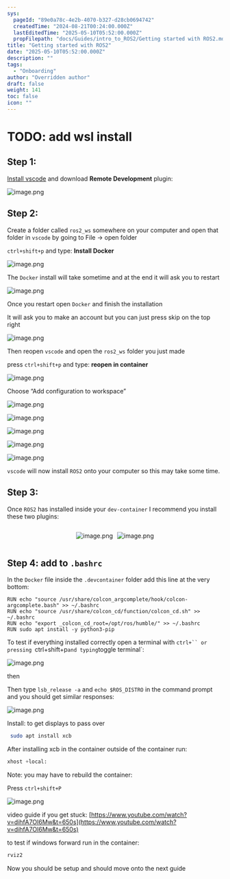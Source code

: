```yaml
---
sys:
  pageId: "89e0a78c-4e2b-4070-b327-d28cb0694742"
  createdTime: "2024-08-21T00:24:00.000Z"
  lastEditedTime: "2025-05-10T05:52:00.000Z"
  propFilepath: "docs/Guides/intro_to_ROS2/Getting started with ROS2.md"
title: "Getting started with ROS2"
date: "2025-05-10T05:52:00.000Z"
description: ""
tags:
  - "Onboarding"
author: "Overridden author"
draft: false
weight: 141
toc: false
icon: ""
---
```


# TODO: add wsl install

## Step 1:

[Install vscode](https://code.visualstudio.com/download) and download **Remote Development** plugin:

![image.png](https://prod-files-secure.s3.us-west-2.amazonaws.com/d518164a-d88e-44d1-a4ee-3adb3bd8bce0/efb52993-1881-4a40-b95e-6f020334f022/image.png?X-Amz-Algorithm=AWS4-HMAC-SHA256&X-Amz-Content-Sha256=UNSIGNED-PAYLOAD&X-Amz-Credential=ASIAZI2LB466TIDEISAK%2F20250619%2Fus-west-2%2Fs3%2Faws4_request&X-Amz-Date=20250619T230858Z&X-Amz-Expires=3600&X-Amz-Security-Token=IQoJb3JpZ2luX2VjEMf%2F%2F%2F%2F%2F%2F%2F%2F%2F%2FwEaCXVzLXdlc3QtMiJHMEUCIGx67cFDFH5ureMJA%2FOvZtfontjaIvR4PY2mfD9BDeWcAiEA%2FS6a4YUtZdPffLX5CtaCA4%2FmMe8bPdfHU5rFXjWIpI0qiAQIsP%2F%2F%2F%2F%2F%2F%2F%2F%2F%2FARAAGgw2Mzc0MjMxODM4MDUiDP%2BdTJkSStv%2FS4LADircA%2FYEp5cvOAJs7tE0koW24hrXo3tfuwjOMufRj7sq3Djj983j9BWOfXD5ftXHl5Lb%2BMII1UVSZufuaUviJg0ipqwd3ZM%2BTvRa6Q5r8nYPE3JbU5lsYNeVNQHh65ptBwfOgJZNGICnIy4NaJburndCZ%2FZmsQ7fWPnFBZu2UVqGneL9%2Buv4OjRtwQzI%2BlIPDcA%2BkHsu92jTTaViEFTTQVOtDTNqbIEzoI0122lAB2K5V0CF2cQzSxmazpYIIIXpNBbVAI2jCLDBEPvMQ6NyjtJk9%2B0c%2FNT06lZ%2FRLjDytJDu9SQNEVQQ7Xnk0KApkhpjldgU5kYZ6NCGLgLCwVWJ%2FU%2FGQ8kGoEaj2K0vbXfXMzAZIsUUSD%2FyOYD670wZspD9feg3A1ttDvmB9o9Bj77G%2FjnnAiYxbNKz3AfWbaCxhQEYux2zzUiQRTQctlq9Ml8n%2FkNT206R2M896yYjG08TSIHCEnXmvzKV%2FgBqewMS3fQGhDvlcZQqRs%2FL%2F6cCwlFUAUQ7h3KxuqwxAa%2F2XTIoQ1cmywN4VlYdNLxuztsN6%2BSmxJOm9hKXkJiRdmAua%2FirdclmBI4%2B2e6%2FaMo5khOLLUtHnfY6kuJvjRpiDG8jC2We1Fc0nHpCDW6mHjg3rj4MO6h0sIGOqUBwWCmy62OXiNc72wsxTD9fZax0q2Jzj%2BPA7%2BBw2FjKwdRxP6TUmAdQaGatRPapcQIoFx7Wfn5nJ1bXD7%2FOvE8ks8fw%2B9xW9D44HkBNLwV6x0FNDvX76EkWzL%2BKKccNsy%2BnwXOKeI52eRXh53sFwgrHEtZe8%2FmaOTlQ2nP5s3OC3Nt9gKStNG9eCjdybBbQlkpncerfKFdfFWExWN6tkUuOVdQsmSp&X-Amz-Signature=04ed560b396501562b286a6dbd5787d998dbdcb3dcf6035aab49d847c7db4aac&X-Amz-SignedHeaders=host&x-amz-checksum-mode=ENABLED&x-id=GetObject)

## Step 2:

Create a folder called `ros2_ws` somewhere on your computer and open that folder in `vscode` by going to File → open folder 

`ctrl+shift+p` and type: **Install Docker**

![image.png](https://prod-files-secure.s3.us-west-2.amazonaws.com/d518164a-d88e-44d1-a4ee-3adb3bd8bce0/2269dc0e-1cd5-47ff-bceb-c04ad9b2eab0/image.png?X-Amz-Algorithm=AWS4-HMAC-SHA256&X-Amz-Content-Sha256=UNSIGNED-PAYLOAD&X-Amz-Credential=ASIAZI2LB466TIDEISAK%2F20250619%2Fus-west-2%2Fs3%2Faws4_request&X-Amz-Date=20250619T230858Z&X-Amz-Expires=3600&X-Amz-Security-Token=IQoJb3JpZ2luX2VjEMf%2F%2F%2F%2F%2F%2F%2F%2F%2F%2FwEaCXVzLXdlc3QtMiJHMEUCIGx67cFDFH5ureMJA%2FOvZtfontjaIvR4PY2mfD9BDeWcAiEA%2FS6a4YUtZdPffLX5CtaCA4%2FmMe8bPdfHU5rFXjWIpI0qiAQIsP%2F%2F%2F%2F%2F%2F%2F%2F%2F%2FARAAGgw2Mzc0MjMxODM4MDUiDP%2BdTJkSStv%2FS4LADircA%2FYEp5cvOAJs7tE0koW24hrXo3tfuwjOMufRj7sq3Djj983j9BWOfXD5ftXHl5Lb%2BMII1UVSZufuaUviJg0ipqwd3ZM%2BTvRa6Q5r8nYPE3JbU5lsYNeVNQHh65ptBwfOgJZNGICnIy4NaJburndCZ%2FZmsQ7fWPnFBZu2UVqGneL9%2Buv4OjRtwQzI%2BlIPDcA%2BkHsu92jTTaViEFTTQVOtDTNqbIEzoI0122lAB2K5V0CF2cQzSxmazpYIIIXpNBbVAI2jCLDBEPvMQ6NyjtJk9%2B0c%2FNT06lZ%2FRLjDytJDu9SQNEVQQ7Xnk0KApkhpjldgU5kYZ6NCGLgLCwVWJ%2FU%2FGQ8kGoEaj2K0vbXfXMzAZIsUUSD%2FyOYD670wZspD9feg3A1ttDvmB9o9Bj77G%2FjnnAiYxbNKz3AfWbaCxhQEYux2zzUiQRTQctlq9Ml8n%2FkNT206R2M896yYjG08TSIHCEnXmvzKV%2FgBqewMS3fQGhDvlcZQqRs%2FL%2F6cCwlFUAUQ7h3KxuqwxAa%2F2XTIoQ1cmywN4VlYdNLxuztsN6%2BSmxJOm9hKXkJiRdmAua%2FirdclmBI4%2B2e6%2FaMo5khOLLUtHnfY6kuJvjRpiDG8jC2We1Fc0nHpCDW6mHjg3rj4MO6h0sIGOqUBwWCmy62OXiNc72wsxTD9fZax0q2Jzj%2BPA7%2BBw2FjKwdRxP6TUmAdQaGatRPapcQIoFx7Wfn5nJ1bXD7%2FOvE8ks8fw%2B9xW9D44HkBNLwV6x0FNDvX76EkWzL%2BKKccNsy%2BnwXOKeI52eRXh53sFwgrHEtZe8%2FmaOTlQ2nP5s3OC3Nt9gKStNG9eCjdybBbQlkpncerfKFdfFWExWN6tkUuOVdQsmSp&X-Amz-Signature=ec6c9f24ea136a1f592b3c8fa32351d9f57de8aaffa9261144027f5205069bf2&X-Amz-SignedHeaders=host&x-amz-checksum-mode=ENABLED&x-id=GetObject)

The `Docker` install will take sometime and at the end it will ask you to restart

![image.png](https://prod-files-secure.s3.us-west-2.amazonaws.com/d518164a-d88e-44d1-a4ee-3adb3bd8bce0/ed233f78-be33-4b1f-b89c-9c346c0e961e/image.png?X-Amz-Algorithm=AWS4-HMAC-SHA256&X-Amz-Content-Sha256=UNSIGNED-PAYLOAD&X-Amz-Credential=ASIAZI2LB466TIDEISAK%2F20250619%2Fus-west-2%2Fs3%2Faws4_request&X-Amz-Date=20250619T230859Z&X-Amz-Expires=3600&X-Amz-Security-Token=IQoJb3JpZ2luX2VjEMf%2F%2F%2F%2F%2F%2F%2F%2F%2F%2FwEaCXVzLXdlc3QtMiJHMEUCIGx67cFDFH5ureMJA%2FOvZtfontjaIvR4PY2mfD9BDeWcAiEA%2FS6a4YUtZdPffLX5CtaCA4%2FmMe8bPdfHU5rFXjWIpI0qiAQIsP%2F%2F%2F%2F%2F%2F%2F%2F%2F%2FARAAGgw2Mzc0MjMxODM4MDUiDP%2BdTJkSStv%2FS4LADircA%2FYEp5cvOAJs7tE0koW24hrXo3tfuwjOMufRj7sq3Djj983j9BWOfXD5ftXHl5Lb%2BMII1UVSZufuaUviJg0ipqwd3ZM%2BTvRa6Q5r8nYPE3JbU5lsYNeVNQHh65ptBwfOgJZNGICnIy4NaJburndCZ%2FZmsQ7fWPnFBZu2UVqGneL9%2Buv4OjRtwQzI%2BlIPDcA%2BkHsu92jTTaViEFTTQVOtDTNqbIEzoI0122lAB2K5V0CF2cQzSxmazpYIIIXpNBbVAI2jCLDBEPvMQ6NyjtJk9%2B0c%2FNT06lZ%2FRLjDytJDu9SQNEVQQ7Xnk0KApkhpjldgU5kYZ6NCGLgLCwVWJ%2FU%2FGQ8kGoEaj2K0vbXfXMzAZIsUUSD%2FyOYD670wZspD9feg3A1ttDvmB9o9Bj77G%2FjnnAiYxbNKz3AfWbaCxhQEYux2zzUiQRTQctlq9Ml8n%2FkNT206R2M896yYjG08TSIHCEnXmvzKV%2FgBqewMS3fQGhDvlcZQqRs%2FL%2F6cCwlFUAUQ7h3KxuqwxAa%2F2XTIoQ1cmywN4VlYdNLxuztsN6%2BSmxJOm9hKXkJiRdmAua%2FirdclmBI4%2B2e6%2FaMo5khOLLUtHnfY6kuJvjRpiDG8jC2We1Fc0nHpCDW6mHjg3rj4MO6h0sIGOqUBwWCmy62OXiNc72wsxTD9fZax0q2Jzj%2BPA7%2BBw2FjKwdRxP6TUmAdQaGatRPapcQIoFx7Wfn5nJ1bXD7%2FOvE8ks8fw%2B9xW9D44HkBNLwV6x0FNDvX76EkWzL%2BKKccNsy%2BnwXOKeI52eRXh53sFwgrHEtZe8%2FmaOTlQ2nP5s3OC3Nt9gKStNG9eCjdybBbQlkpncerfKFdfFWExWN6tkUuOVdQsmSp&X-Amz-Signature=31633b9152046b855f48df8d93cb181d6b00966bc65cf82166477a074b7a2786&X-Amz-SignedHeaders=host&x-amz-checksum-mode=ENABLED&x-id=GetObject)

Once you restart open `Docker` and finish the installation

It will ask you to make an account but you can just press skip on the top right

![image.png](https://prod-files-secure.s3.us-west-2.amazonaws.com/d518164a-d88e-44d1-a4ee-3adb3bd8bce0/21010ad9-1659-4fd9-9f59-9932a09b2a3d/image.png?X-Amz-Algorithm=AWS4-HMAC-SHA256&X-Amz-Content-Sha256=UNSIGNED-PAYLOAD&X-Amz-Credential=ASIAZI2LB466TIDEISAK%2F20250619%2Fus-west-2%2Fs3%2Faws4_request&X-Amz-Date=20250619T230859Z&X-Amz-Expires=3600&X-Amz-Security-Token=IQoJb3JpZ2luX2VjEMf%2F%2F%2F%2F%2F%2F%2F%2F%2F%2FwEaCXVzLXdlc3QtMiJHMEUCIGx67cFDFH5ureMJA%2FOvZtfontjaIvR4PY2mfD9BDeWcAiEA%2FS6a4YUtZdPffLX5CtaCA4%2FmMe8bPdfHU5rFXjWIpI0qiAQIsP%2F%2F%2F%2F%2F%2F%2F%2F%2F%2FARAAGgw2Mzc0MjMxODM4MDUiDP%2BdTJkSStv%2FS4LADircA%2FYEp5cvOAJs7tE0koW24hrXo3tfuwjOMufRj7sq3Djj983j9BWOfXD5ftXHl5Lb%2BMII1UVSZufuaUviJg0ipqwd3ZM%2BTvRa6Q5r8nYPE3JbU5lsYNeVNQHh65ptBwfOgJZNGICnIy4NaJburndCZ%2FZmsQ7fWPnFBZu2UVqGneL9%2Buv4OjRtwQzI%2BlIPDcA%2BkHsu92jTTaViEFTTQVOtDTNqbIEzoI0122lAB2K5V0CF2cQzSxmazpYIIIXpNBbVAI2jCLDBEPvMQ6NyjtJk9%2B0c%2FNT06lZ%2FRLjDytJDu9SQNEVQQ7Xnk0KApkhpjldgU5kYZ6NCGLgLCwVWJ%2FU%2FGQ8kGoEaj2K0vbXfXMzAZIsUUSD%2FyOYD670wZspD9feg3A1ttDvmB9o9Bj77G%2FjnnAiYxbNKz3AfWbaCxhQEYux2zzUiQRTQctlq9Ml8n%2FkNT206R2M896yYjG08TSIHCEnXmvzKV%2FgBqewMS3fQGhDvlcZQqRs%2FL%2F6cCwlFUAUQ7h3KxuqwxAa%2F2XTIoQ1cmywN4VlYdNLxuztsN6%2BSmxJOm9hKXkJiRdmAua%2FirdclmBI4%2B2e6%2FaMo5khOLLUtHnfY6kuJvjRpiDG8jC2We1Fc0nHpCDW6mHjg3rj4MO6h0sIGOqUBwWCmy62OXiNc72wsxTD9fZax0q2Jzj%2BPA7%2BBw2FjKwdRxP6TUmAdQaGatRPapcQIoFx7Wfn5nJ1bXD7%2FOvE8ks8fw%2B9xW9D44HkBNLwV6x0FNDvX76EkWzL%2BKKccNsy%2BnwXOKeI52eRXh53sFwgrHEtZe8%2FmaOTlQ2nP5s3OC3Nt9gKStNG9eCjdybBbQlkpncerfKFdfFWExWN6tkUuOVdQsmSp&X-Amz-Signature=60bdfc226d7f734a046ad48394c3688453379e3033b20e3db7b6bb15d446e150&X-Amz-SignedHeaders=host&x-amz-checksum-mode=ENABLED&x-id=GetObject)

Then reopen `vscode` and open the `ros2_ws` folder you just made

press `ctrl+shift+p` and type: **reopen in container**

![image.png](https://prod-files-secure.s3.us-west-2.amazonaws.com/d518164a-d88e-44d1-a4ee-3adb3bd8bce0/4e93b8c2-41ad-488c-8095-c74205196118/image.png?X-Amz-Algorithm=AWS4-HMAC-SHA256&X-Amz-Content-Sha256=UNSIGNED-PAYLOAD&X-Amz-Credential=ASIAZI2LB466TIDEISAK%2F20250619%2Fus-west-2%2Fs3%2Faws4_request&X-Amz-Date=20250619T230859Z&X-Amz-Expires=3600&X-Amz-Security-Token=IQoJb3JpZ2luX2VjEMf%2F%2F%2F%2F%2F%2F%2F%2F%2F%2FwEaCXVzLXdlc3QtMiJHMEUCIGx67cFDFH5ureMJA%2FOvZtfontjaIvR4PY2mfD9BDeWcAiEA%2FS6a4YUtZdPffLX5CtaCA4%2FmMe8bPdfHU5rFXjWIpI0qiAQIsP%2F%2F%2F%2F%2F%2F%2F%2F%2F%2FARAAGgw2Mzc0MjMxODM4MDUiDP%2BdTJkSStv%2FS4LADircA%2FYEp5cvOAJs7tE0koW24hrXo3tfuwjOMufRj7sq3Djj983j9BWOfXD5ftXHl5Lb%2BMII1UVSZufuaUviJg0ipqwd3ZM%2BTvRa6Q5r8nYPE3JbU5lsYNeVNQHh65ptBwfOgJZNGICnIy4NaJburndCZ%2FZmsQ7fWPnFBZu2UVqGneL9%2Buv4OjRtwQzI%2BlIPDcA%2BkHsu92jTTaViEFTTQVOtDTNqbIEzoI0122lAB2K5V0CF2cQzSxmazpYIIIXpNBbVAI2jCLDBEPvMQ6NyjtJk9%2B0c%2FNT06lZ%2FRLjDytJDu9SQNEVQQ7Xnk0KApkhpjldgU5kYZ6NCGLgLCwVWJ%2FU%2FGQ8kGoEaj2K0vbXfXMzAZIsUUSD%2FyOYD670wZspD9feg3A1ttDvmB9o9Bj77G%2FjnnAiYxbNKz3AfWbaCxhQEYux2zzUiQRTQctlq9Ml8n%2FkNT206R2M896yYjG08TSIHCEnXmvzKV%2FgBqewMS3fQGhDvlcZQqRs%2FL%2F6cCwlFUAUQ7h3KxuqwxAa%2F2XTIoQ1cmywN4VlYdNLxuztsN6%2BSmxJOm9hKXkJiRdmAua%2FirdclmBI4%2B2e6%2FaMo5khOLLUtHnfY6kuJvjRpiDG8jC2We1Fc0nHpCDW6mHjg3rj4MO6h0sIGOqUBwWCmy62OXiNc72wsxTD9fZax0q2Jzj%2BPA7%2BBw2FjKwdRxP6TUmAdQaGatRPapcQIoFx7Wfn5nJ1bXD7%2FOvE8ks8fw%2B9xW9D44HkBNLwV6x0FNDvX76EkWzL%2BKKccNsy%2BnwXOKeI52eRXh53sFwgrHEtZe8%2FmaOTlQ2nP5s3OC3Nt9gKStNG9eCjdybBbQlkpncerfKFdfFWExWN6tkUuOVdQsmSp&X-Amz-Signature=438f957b6f5cf8e3d7ac8902b2217c97bf9fe274283871460347d11ea29b6474&X-Amz-SignedHeaders=host&x-amz-checksum-mode=ENABLED&x-id=GetObject)

Choose “Add configuration to workspace”

![image.png](https://prod-files-secure.s3.us-west-2.amazonaws.com/d518164a-d88e-44d1-a4ee-3adb3bd8bce0/9560b282-5060-4989-ba37-97e7b2c22476/image.png?X-Amz-Algorithm=AWS4-HMAC-SHA256&X-Amz-Content-Sha256=UNSIGNED-PAYLOAD&X-Amz-Credential=ASIAZI2LB466TIDEISAK%2F20250619%2Fus-west-2%2Fs3%2Faws4_request&X-Amz-Date=20250619T230859Z&X-Amz-Expires=3600&X-Amz-Security-Token=IQoJb3JpZ2luX2VjEMf%2F%2F%2F%2F%2F%2F%2F%2F%2F%2FwEaCXVzLXdlc3QtMiJHMEUCIGx67cFDFH5ureMJA%2FOvZtfontjaIvR4PY2mfD9BDeWcAiEA%2FS6a4YUtZdPffLX5CtaCA4%2FmMe8bPdfHU5rFXjWIpI0qiAQIsP%2F%2F%2F%2F%2F%2F%2F%2F%2F%2FARAAGgw2Mzc0MjMxODM4MDUiDP%2BdTJkSStv%2FS4LADircA%2FYEp5cvOAJs7tE0koW24hrXo3tfuwjOMufRj7sq3Djj983j9BWOfXD5ftXHl5Lb%2BMII1UVSZufuaUviJg0ipqwd3ZM%2BTvRa6Q5r8nYPE3JbU5lsYNeVNQHh65ptBwfOgJZNGICnIy4NaJburndCZ%2FZmsQ7fWPnFBZu2UVqGneL9%2Buv4OjRtwQzI%2BlIPDcA%2BkHsu92jTTaViEFTTQVOtDTNqbIEzoI0122lAB2K5V0CF2cQzSxmazpYIIIXpNBbVAI2jCLDBEPvMQ6NyjtJk9%2B0c%2FNT06lZ%2FRLjDytJDu9SQNEVQQ7Xnk0KApkhpjldgU5kYZ6NCGLgLCwVWJ%2FU%2FGQ8kGoEaj2K0vbXfXMzAZIsUUSD%2FyOYD670wZspD9feg3A1ttDvmB9o9Bj77G%2FjnnAiYxbNKz3AfWbaCxhQEYux2zzUiQRTQctlq9Ml8n%2FkNT206R2M896yYjG08TSIHCEnXmvzKV%2FgBqewMS3fQGhDvlcZQqRs%2FL%2F6cCwlFUAUQ7h3KxuqwxAa%2F2XTIoQ1cmywN4VlYdNLxuztsN6%2BSmxJOm9hKXkJiRdmAua%2FirdclmBI4%2B2e6%2FaMo5khOLLUtHnfY6kuJvjRpiDG8jC2We1Fc0nHpCDW6mHjg3rj4MO6h0sIGOqUBwWCmy62OXiNc72wsxTD9fZax0q2Jzj%2BPA7%2BBw2FjKwdRxP6TUmAdQaGatRPapcQIoFx7Wfn5nJ1bXD7%2FOvE8ks8fw%2B9xW9D44HkBNLwV6x0FNDvX76EkWzL%2BKKccNsy%2BnwXOKeI52eRXh53sFwgrHEtZe8%2FmaOTlQ2nP5s3OC3Nt9gKStNG9eCjdybBbQlkpncerfKFdfFWExWN6tkUuOVdQsmSp&X-Amz-Signature=31bc60561be3a9b382fc4458aad0e1aa56c7410fa0bf94ff9be4b5892a8947c2&X-Amz-SignedHeaders=host&x-amz-checksum-mode=ENABLED&x-id=GetObject)

![image.png](https://prod-files-secure.s3.us-west-2.amazonaws.com/d518164a-d88e-44d1-a4ee-3adb3bd8bce0/2ee63f81-886b-48e8-a553-dc6e5eac99e4/image.png?X-Amz-Algorithm=AWS4-HMAC-SHA256&X-Amz-Content-Sha256=UNSIGNED-PAYLOAD&X-Amz-Credential=ASIAZI2LB466TIDEISAK%2F20250619%2Fus-west-2%2Fs3%2Faws4_request&X-Amz-Date=20250619T230858Z&X-Amz-Expires=3600&X-Amz-Security-Token=IQoJb3JpZ2luX2VjEMf%2F%2F%2F%2F%2F%2F%2F%2F%2F%2FwEaCXVzLXdlc3QtMiJHMEUCIGx67cFDFH5ureMJA%2FOvZtfontjaIvR4PY2mfD9BDeWcAiEA%2FS6a4YUtZdPffLX5CtaCA4%2FmMe8bPdfHU5rFXjWIpI0qiAQIsP%2F%2F%2F%2F%2F%2F%2F%2F%2F%2FARAAGgw2Mzc0MjMxODM4MDUiDP%2BdTJkSStv%2FS4LADircA%2FYEp5cvOAJs7tE0koW24hrXo3tfuwjOMufRj7sq3Djj983j9BWOfXD5ftXHl5Lb%2BMII1UVSZufuaUviJg0ipqwd3ZM%2BTvRa6Q5r8nYPE3JbU5lsYNeVNQHh65ptBwfOgJZNGICnIy4NaJburndCZ%2FZmsQ7fWPnFBZu2UVqGneL9%2Buv4OjRtwQzI%2BlIPDcA%2BkHsu92jTTaViEFTTQVOtDTNqbIEzoI0122lAB2K5V0CF2cQzSxmazpYIIIXpNBbVAI2jCLDBEPvMQ6NyjtJk9%2B0c%2FNT06lZ%2FRLjDytJDu9SQNEVQQ7Xnk0KApkhpjldgU5kYZ6NCGLgLCwVWJ%2FU%2FGQ8kGoEaj2K0vbXfXMzAZIsUUSD%2FyOYD670wZspD9feg3A1ttDvmB9o9Bj77G%2FjnnAiYxbNKz3AfWbaCxhQEYux2zzUiQRTQctlq9Ml8n%2FkNT206R2M896yYjG08TSIHCEnXmvzKV%2FgBqewMS3fQGhDvlcZQqRs%2FL%2F6cCwlFUAUQ7h3KxuqwxAa%2F2XTIoQ1cmywN4VlYdNLxuztsN6%2BSmxJOm9hKXkJiRdmAua%2FirdclmBI4%2B2e6%2FaMo5khOLLUtHnfY6kuJvjRpiDG8jC2We1Fc0nHpCDW6mHjg3rj4MO6h0sIGOqUBwWCmy62OXiNc72wsxTD9fZax0q2Jzj%2BPA7%2BBw2FjKwdRxP6TUmAdQaGatRPapcQIoFx7Wfn5nJ1bXD7%2FOvE8ks8fw%2B9xW9D44HkBNLwV6x0FNDvX76EkWzL%2BKKccNsy%2BnwXOKeI52eRXh53sFwgrHEtZe8%2FmaOTlQ2nP5s3OC3Nt9gKStNG9eCjdybBbQlkpncerfKFdfFWExWN6tkUuOVdQsmSp&X-Amz-Signature=7f17f752aadff6955945bec9fbcd4d1a53c11780f0e56d45f2158d423bee0bb7&X-Amz-SignedHeaders=host&x-amz-checksum-mode=ENABLED&x-id=GetObject)

![image.png](https://prod-files-secure.s3.us-west-2.amazonaws.com/d518164a-d88e-44d1-a4ee-3adb3bd8bce0/ae1580b2-b048-407e-aed9-b584224a7a04/image.png?X-Amz-Algorithm=AWS4-HMAC-SHA256&X-Amz-Content-Sha256=UNSIGNED-PAYLOAD&X-Amz-Credential=ASIAZI2LB466TIDEISAK%2F20250619%2Fus-west-2%2Fs3%2Faws4_request&X-Amz-Date=20250619T230858Z&X-Amz-Expires=3600&X-Amz-Security-Token=IQoJb3JpZ2luX2VjEMf%2F%2F%2F%2F%2F%2F%2F%2F%2F%2FwEaCXVzLXdlc3QtMiJHMEUCIGx67cFDFH5ureMJA%2FOvZtfontjaIvR4PY2mfD9BDeWcAiEA%2FS6a4YUtZdPffLX5CtaCA4%2FmMe8bPdfHU5rFXjWIpI0qiAQIsP%2F%2F%2F%2F%2F%2F%2F%2F%2F%2FARAAGgw2Mzc0MjMxODM4MDUiDP%2BdTJkSStv%2FS4LADircA%2FYEp5cvOAJs7tE0koW24hrXo3tfuwjOMufRj7sq3Djj983j9BWOfXD5ftXHl5Lb%2BMII1UVSZufuaUviJg0ipqwd3ZM%2BTvRa6Q5r8nYPE3JbU5lsYNeVNQHh65ptBwfOgJZNGICnIy4NaJburndCZ%2FZmsQ7fWPnFBZu2UVqGneL9%2Buv4OjRtwQzI%2BlIPDcA%2BkHsu92jTTaViEFTTQVOtDTNqbIEzoI0122lAB2K5V0CF2cQzSxmazpYIIIXpNBbVAI2jCLDBEPvMQ6NyjtJk9%2B0c%2FNT06lZ%2FRLjDytJDu9SQNEVQQ7Xnk0KApkhpjldgU5kYZ6NCGLgLCwVWJ%2FU%2FGQ8kGoEaj2K0vbXfXMzAZIsUUSD%2FyOYD670wZspD9feg3A1ttDvmB9o9Bj77G%2FjnnAiYxbNKz3AfWbaCxhQEYux2zzUiQRTQctlq9Ml8n%2FkNT206R2M896yYjG08TSIHCEnXmvzKV%2FgBqewMS3fQGhDvlcZQqRs%2FL%2F6cCwlFUAUQ7h3KxuqwxAa%2F2XTIoQ1cmywN4VlYdNLxuztsN6%2BSmxJOm9hKXkJiRdmAua%2FirdclmBI4%2B2e6%2FaMo5khOLLUtHnfY6kuJvjRpiDG8jC2We1Fc0nHpCDW6mHjg3rj4MO6h0sIGOqUBwWCmy62OXiNc72wsxTD9fZax0q2Jzj%2BPA7%2BBw2FjKwdRxP6TUmAdQaGatRPapcQIoFx7Wfn5nJ1bXD7%2FOvE8ks8fw%2B9xW9D44HkBNLwV6x0FNDvX76EkWzL%2BKKccNsy%2BnwXOKeI52eRXh53sFwgrHEtZe8%2FmaOTlQ2nP5s3OC3Nt9gKStNG9eCjdybBbQlkpncerfKFdfFWExWN6tkUuOVdQsmSp&X-Amz-Signature=d0dc1458f50df49a462c7122cdd412755d56cc3e6a42499074c71d22b08b2938&X-Amz-SignedHeaders=host&x-amz-checksum-mode=ENABLED&x-id=GetObject)

![image.png](https://prod-files-secure.s3.us-west-2.amazonaws.com/d518164a-d88e-44d1-a4ee-3adb3bd8bce0/53255b28-f75e-430f-b9e3-c0ac8577e42b/image.png?X-Amz-Algorithm=AWS4-HMAC-SHA256&X-Amz-Content-Sha256=UNSIGNED-PAYLOAD&X-Amz-Credential=ASIAZI2LB466TIDEISAK%2F20250619%2Fus-west-2%2Fs3%2Faws4_request&X-Amz-Date=20250619T230858Z&X-Amz-Expires=3600&X-Amz-Security-Token=IQoJb3JpZ2luX2VjEMf%2F%2F%2F%2F%2F%2F%2F%2F%2F%2FwEaCXVzLXdlc3QtMiJHMEUCIGx67cFDFH5ureMJA%2FOvZtfontjaIvR4PY2mfD9BDeWcAiEA%2FS6a4YUtZdPffLX5CtaCA4%2FmMe8bPdfHU5rFXjWIpI0qiAQIsP%2F%2F%2F%2F%2F%2F%2F%2F%2F%2FARAAGgw2Mzc0MjMxODM4MDUiDP%2BdTJkSStv%2FS4LADircA%2FYEp5cvOAJs7tE0koW24hrXo3tfuwjOMufRj7sq3Djj983j9BWOfXD5ftXHl5Lb%2BMII1UVSZufuaUviJg0ipqwd3ZM%2BTvRa6Q5r8nYPE3JbU5lsYNeVNQHh65ptBwfOgJZNGICnIy4NaJburndCZ%2FZmsQ7fWPnFBZu2UVqGneL9%2Buv4OjRtwQzI%2BlIPDcA%2BkHsu92jTTaViEFTTQVOtDTNqbIEzoI0122lAB2K5V0CF2cQzSxmazpYIIIXpNBbVAI2jCLDBEPvMQ6NyjtJk9%2B0c%2FNT06lZ%2FRLjDytJDu9SQNEVQQ7Xnk0KApkhpjldgU5kYZ6NCGLgLCwVWJ%2FU%2FGQ8kGoEaj2K0vbXfXMzAZIsUUSD%2FyOYD670wZspD9feg3A1ttDvmB9o9Bj77G%2FjnnAiYxbNKz3AfWbaCxhQEYux2zzUiQRTQctlq9Ml8n%2FkNT206R2M896yYjG08TSIHCEnXmvzKV%2FgBqewMS3fQGhDvlcZQqRs%2FL%2F6cCwlFUAUQ7h3KxuqwxAa%2F2XTIoQ1cmywN4VlYdNLxuztsN6%2BSmxJOm9hKXkJiRdmAua%2FirdclmBI4%2B2e6%2FaMo5khOLLUtHnfY6kuJvjRpiDG8jC2We1Fc0nHpCDW6mHjg3rj4MO6h0sIGOqUBwWCmy62OXiNc72wsxTD9fZax0q2Jzj%2BPA7%2BBw2FjKwdRxP6TUmAdQaGatRPapcQIoFx7Wfn5nJ1bXD7%2FOvE8ks8fw%2B9xW9D44HkBNLwV6x0FNDvX76EkWzL%2BKKccNsy%2BnwXOKeI52eRXh53sFwgrHEtZe8%2FmaOTlQ2nP5s3OC3Nt9gKStNG9eCjdybBbQlkpncerfKFdfFWExWN6tkUuOVdQsmSp&X-Amz-Signature=266ce5b3a544806c9bdd984b7fdc51a0aab32e86226283c3aaa5f6f0d690cb4d&X-Amz-SignedHeaders=host&x-amz-checksum-mode=ENABLED&x-id=GetObject)

![image.png](https://prod-files-secure.s3.us-west-2.amazonaws.com/d518164a-d88e-44d1-a4ee-3adb3bd8bce0/7c562767-5af9-4ffb-97d1-327bcdf4ee00/image.png?X-Amz-Algorithm=AWS4-HMAC-SHA256&X-Amz-Content-Sha256=UNSIGNED-PAYLOAD&X-Amz-Credential=ASIAZI2LB466TIDEISAK%2F20250619%2Fus-west-2%2Fs3%2Faws4_request&X-Amz-Date=20250619T230859Z&X-Amz-Expires=3600&X-Amz-Security-Token=IQoJb3JpZ2luX2VjEMf%2F%2F%2F%2F%2F%2F%2F%2F%2F%2FwEaCXVzLXdlc3QtMiJHMEUCIGx67cFDFH5ureMJA%2FOvZtfontjaIvR4PY2mfD9BDeWcAiEA%2FS6a4YUtZdPffLX5CtaCA4%2FmMe8bPdfHU5rFXjWIpI0qiAQIsP%2F%2F%2F%2F%2F%2F%2F%2F%2F%2FARAAGgw2Mzc0MjMxODM4MDUiDP%2BdTJkSStv%2FS4LADircA%2FYEp5cvOAJs7tE0koW24hrXo3tfuwjOMufRj7sq3Djj983j9BWOfXD5ftXHl5Lb%2BMII1UVSZufuaUviJg0ipqwd3ZM%2BTvRa6Q5r8nYPE3JbU5lsYNeVNQHh65ptBwfOgJZNGICnIy4NaJburndCZ%2FZmsQ7fWPnFBZu2UVqGneL9%2Buv4OjRtwQzI%2BlIPDcA%2BkHsu92jTTaViEFTTQVOtDTNqbIEzoI0122lAB2K5V0CF2cQzSxmazpYIIIXpNBbVAI2jCLDBEPvMQ6NyjtJk9%2B0c%2FNT06lZ%2FRLjDytJDu9SQNEVQQ7Xnk0KApkhpjldgU5kYZ6NCGLgLCwVWJ%2FU%2FGQ8kGoEaj2K0vbXfXMzAZIsUUSD%2FyOYD670wZspD9feg3A1ttDvmB9o9Bj77G%2FjnnAiYxbNKz3AfWbaCxhQEYux2zzUiQRTQctlq9Ml8n%2FkNT206R2M896yYjG08TSIHCEnXmvzKV%2FgBqewMS3fQGhDvlcZQqRs%2FL%2F6cCwlFUAUQ7h3KxuqwxAa%2F2XTIoQ1cmywN4VlYdNLxuztsN6%2BSmxJOm9hKXkJiRdmAua%2FirdclmBI4%2B2e6%2FaMo5khOLLUtHnfY6kuJvjRpiDG8jC2We1Fc0nHpCDW6mHjg3rj4MO6h0sIGOqUBwWCmy62OXiNc72wsxTD9fZax0q2Jzj%2BPA7%2BBw2FjKwdRxP6TUmAdQaGatRPapcQIoFx7Wfn5nJ1bXD7%2FOvE8ks8fw%2B9xW9D44HkBNLwV6x0FNDvX76EkWzL%2BKKccNsy%2BnwXOKeI52eRXh53sFwgrHEtZe8%2FmaOTlQ2nP5s3OC3Nt9gKStNG9eCjdybBbQlkpncerfKFdfFWExWN6tkUuOVdQsmSp&X-Amz-Signature=e182f479f2430a94a9fd12647506c274c060376e9126cb03fa85e972e449ef6a&X-Amz-SignedHeaders=host&x-amz-checksum-mode=ENABLED&x-id=GetObject)

`vscode` will now install `ROS2` onto your computer so this may take some time.

## Step 3:

Once `ROS2` has installed inside your `dev-container` I recommend you install these two plugins:

<div style="display: flex;flex-direction: row; column-gap:10px; max-width: 630px;justify-content: center;">
<div>

![image.png](https://prod-files-secure.s3.us-west-2.amazonaws.com/d518164a-d88e-44d1-a4ee-3adb3bd8bce0/3fc3d550-5a54-4ba1-ba6b-faa01cdb7369/image.png?X-Amz-Algorithm=AWS4-HMAC-SHA256&X-Amz-Content-Sha256=UNSIGNED-PAYLOAD&X-Amz-Credential=ASIAZI2LB4667YOGCESY%2F20250619%2Fus-west-2%2Fs3%2Faws4_request&X-Amz-Date=20250619T230901Z&X-Amz-Expires=3600&X-Amz-Security-Token=IQoJb3JpZ2luX2VjEMf%2F%2F%2F%2F%2F%2F%2F%2F%2F%2FwEaCXVzLXdlc3QtMiJGMEQCIHZdznoUfPWFxcF7zqGfjoxr7MBVJfLplFQRCy1j8AE4AiASGkO%2F0XOr0celYhsU1AW1eR0SkpYP3%2BzwTiH4s8gCwSqIBAiw%2F%2F%2F%2F%2F%2F%2F%2F%2F%2F8BEAAaDDYzNzQyMzE4MzgwNSIMRqMDsBT8dOJJN%2FsvKtwDHEB%2F4J2jF6UPh6TCaP3VpMJOiLq4cAe2VUzimM7pty2dCaI5LWn3g6uAweNuV7IuFSXl3rHPK7CVFNDHNf7Erxu41kviYEE0IZlm%2BXSPhlogRKBfePMJd%2FiboyAFEBN1a3Pa9SEOxtCxsYK3bbND%2FTDwYov9gxBQxND%2BUAUxp0SwVaFswvNy4Z82xHKr5IORUVIhEq46acoUkPfZ%2B92YJzIyWb7%2B%2BKujUluDbyL1REydO6sVQdEUdibaeuEA9g8GLKYNALo8%2FCvvZKvUIEONQx9u1xhMiHhFZ06aljh5Q6WZU8RC3j8eAydPJLgJyZA3m3OAPgDiS1FBeLisJWH7uXQadjxLU9TeKZ4XNzojYCnfWCQJDkHBjgSqzVBADRy4ymAyHNS%2BGK%2FpQjC%2BfyWegcMyCKtT7nVSz5wA22Aj5ekQSR1QncKX0bo6Fah7PLwhwsFnVIORx4LrrrDvtpbdqS2keTEI%2BuD1%2Fy5X3gQmwPgqU07TOxgBuTlvpDoWAMUdvrpyXRRU496mb7RaJwTJoeCei558Z2bPqOU0%2BObQJFHpq3wRioRZ3VKk1voLTqq9RPjSUl54GT2Yi5cuoqCNG8dfRO2%2BKotR2%2F6iZR8FO%2BOv4ZzoySsBKk5iM0gwrqLSwgY6pgHF91Po5nlij9pqw6Lci%2BhTOflNdD5IJEUcqkF0dbWk3EtQxTXYA2P321CvsbtPbhOqHPUvOCTkcDMGA7SdqLMtRWodLRg%2FM%2FGcltfuSgugSFAgheoNLpP3iSN2%2Bi9wWUW5yxr8k%2BoCDXeGIbnE2H9%2Fa17iv2kq6Z3t%2F63fZ0w4TNE0JTVNwDm6bSq1Vick5dcJGlqhKN8uYUmT87GgwzvYAiombv68&X-Amz-Signature=19f2c099718c3113b48e46c41d88ad40f923a756031b967bf8ca364d18bde242&X-Amz-SignedHeaders=host&x-amz-checksum-mode=ENABLED&x-id=GetObject)

</div>
<div>

![image.png](https://prod-files-secure.s3.us-west-2.amazonaws.com/d518164a-d88e-44d1-a4ee-3adb3bd8bce0/d994cc66-13c2-4093-a5a3-f84cf4601a82/image.png?X-Amz-Algorithm=AWS4-HMAC-SHA256&X-Amz-Content-Sha256=UNSIGNED-PAYLOAD&X-Amz-Credential=ASIAZI2LB466RHRU64SW%2F20250619%2Fus-west-2%2Fs3%2Faws4_request&X-Amz-Date=20250619T230901Z&X-Amz-Expires=3600&X-Amz-Security-Token=IQoJb3JpZ2luX2VjEMf%2F%2F%2F%2F%2F%2F%2F%2F%2F%2FwEaCXVzLXdlc3QtMiJGMEQCIGiBd0sKfujrl87wfdn7gN%2B8vN0Sj%2BlhJKuLAd0KCg5KAiB%2FLH2QgInlwGSbuFpn6Nh43j2of5Vjwi9mdU74nkTtQCqIBAiw%2F%2F%2F%2F%2F%2F%2F%2F%2F%2F8BEAAaDDYzNzQyMzE4MzgwNSIM1vXkbFwuRdVgqgWhKtwDkohOUHIJ4Q8OxQbUu6bqtvgxnbxeWG618byCuUkvHJ%2B0TIdNfoOtYlyN%2BTMddbEfx4FLBfBJTn3nUUY2cSbo1r2aPsI0Cspt%2BgGAD9NRznGHxC4F6jng5lzmmQaEw1GgT1tyns6Oy7cFiw4nwrR%2BZpf6nwJPyhDcOOsIR1Vv61CdkUDyfMMj8Xs1fUTb8yS%2FO7AQfgkbGnvbKAD2ZE%2FoD%2Bphh%2BOW%2BF9OO4GoNGfZxrDkTsAYh2ybCRAnEIktlD6ZlTXQ2aJ9q4LLaSazLZKEPvkSqeMznGyKe6Aaf2cJazQNkkJFdlL1AtNC%2FNp2lh7cps%2BIx5MDUM%2FgNbVXyX3Bo%2BvCnxusujG7EZ8fC44Ln4tbB%2B5vn%2B%2BApZYjSbdmokdTkDIvLniNpvUFHh1LRGDiMVJzOO9rdnGt44%2Fe2YUaYkLDC%2FwcQt3lMAWnwYK1bL6yRFzFFVRyT3JE2SQ5VISyEHDOB593bdQkrx1mbE%2B3NI2PXS2FLJXDPmA9SHsTjxcUdHtL8SMysBuEMW5j8Mp9udv08YdMs0yWPV3oja8u6JweMgV8VLNgZRFkwZNijxXLAuZqkEUzpJMzqmXca%2BJsTEQK0SWzX%2FJ6pu4cyxaceVU3MEqQjKkAU9f9R%2FAw%2FqHSwgY6pgFIgJ8UR0oLsbG2xQqQGf5LYc011B2VAANO2OLb6eispHZDaIbnIYjB2vVjN2A%2BaubcS8Z0CaECGb39wFaEM%2FDhIT5obIcI6u7Bv7HnvhAXdju3I0o4mZs5N6SWvzNJ%2B2CfSgAdUPMxcBtdAecBHMoCJWEyhpezQ%2FKbm3Hn%2BHk8Ybjs4ntFik9RPfgcVeJWJYTYPN1Ze05LyInQhVottgGQhhvKqoKj&X-Amz-Signature=5977982a925a28c8d05bd9d3b3c62ebb93cfd82d565c208e6f816348bc2cd0f0&X-Amz-SignedHeaders=host&x-amz-checksum-mode=ENABLED&x-id=GetObject)

</div>
</div>

## Step 4: add to `.bashrc`

In the `Docker` file inside the `.devcontainer` folder add this line at the very bottom: 

```docker
RUN echo "source /usr/share/colcon_argcomplete/hook/colcon-argcomplete.bash" >> ~/.bashrc
RUN echo "source /usr/share/colcon_cd/function/colcon_cd.sh" >> ~/.bashrc
RUN echo "export _colcon_cd_root=/opt/ros/humble/" >> ~/.bashrc
RUN sudo apt install -y python3-pip 
```

To test if everything installed correctly open a terminal with `ctrl+`` or pressing `ctrl+shift+p` and typing `toggle terminal`:

![image.png](https://prod-files-secure.s3.us-west-2.amazonaws.com/d518164a-d88e-44d1-a4ee-3adb3bd8bce0/6a4943d8-b04e-4c02-9a58-775f3384d1a5/image.png?X-Amz-Algorithm=AWS4-HMAC-SHA256&X-Amz-Content-Sha256=UNSIGNED-PAYLOAD&X-Amz-Credential=ASIAZI2LB466TIDEISAK%2F20250619%2Fus-west-2%2Fs3%2Faws4_request&X-Amz-Date=20250619T230858Z&X-Amz-Expires=3600&X-Amz-Security-Token=IQoJb3JpZ2luX2VjEMf%2F%2F%2F%2F%2F%2F%2F%2F%2F%2FwEaCXVzLXdlc3QtMiJHMEUCIGx67cFDFH5ureMJA%2FOvZtfontjaIvR4PY2mfD9BDeWcAiEA%2FS6a4YUtZdPffLX5CtaCA4%2FmMe8bPdfHU5rFXjWIpI0qiAQIsP%2F%2F%2F%2F%2F%2F%2F%2F%2F%2FARAAGgw2Mzc0MjMxODM4MDUiDP%2BdTJkSStv%2FS4LADircA%2FYEp5cvOAJs7tE0koW24hrXo3tfuwjOMufRj7sq3Djj983j9BWOfXD5ftXHl5Lb%2BMII1UVSZufuaUviJg0ipqwd3ZM%2BTvRa6Q5r8nYPE3JbU5lsYNeVNQHh65ptBwfOgJZNGICnIy4NaJburndCZ%2FZmsQ7fWPnFBZu2UVqGneL9%2Buv4OjRtwQzI%2BlIPDcA%2BkHsu92jTTaViEFTTQVOtDTNqbIEzoI0122lAB2K5V0CF2cQzSxmazpYIIIXpNBbVAI2jCLDBEPvMQ6NyjtJk9%2B0c%2FNT06lZ%2FRLjDytJDu9SQNEVQQ7Xnk0KApkhpjldgU5kYZ6NCGLgLCwVWJ%2FU%2FGQ8kGoEaj2K0vbXfXMzAZIsUUSD%2FyOYD670wZspD9feg3A1ttDvmB9o9Bj77G%2FjnnAiYxbNKz3AfWbaCxhQEYux2zzUiQRTQctlq9Ml8n%2FkNT206R2M896yYjG08TSIHCEnXmvzKV%2FgBqewMS3fQGhDvlcZQqRs%2FL%2F6cCwlFUAUQ7h3KxuqwxAa%2F2XTIoQ1cmywN4VlYdNLxuztsN6%2BSmxJOm9hKXkJiRdmAua%2FirdclmBI4%2B2e6%2FaMo5khOLLUtHnfY6kuJvjRpiDG8jC2We1Fc0nHpCDW6mHjg3rj4MO6h0sIGOqUBwWCmy62OXiNc72wsxTD9fZax0q2Jzj%2BPA7%2BBw2FjKwdRxP6TUmAdQaGatRPapcQIoFx7Wfn5nJ1bXD7%2FOvE8ks8fw%2B9xW9D44HkBNLwV6x0FNDvX76EkWzL%2BKKccNsy%2BnwXOKeI52eRXh53sFwgrHEtZe8%2FmaOTlQ2nP5s3OC3Nt9gKStNG9eCjdybBbQlkpncerfKFdfFWExWN6tkUuOVdQsmSp&X-Amz-Signature=063ba8d5aa7970ceae5caa9e5229ca3a7a5195a37190c73f30ca2a8202d840e7&X-Amz-SignedHeaders=host&x-amz-checksum-mode=ENABLED&x-id=GetObject)

then 

Then type `lsb_release -a` and `echo $ROS_DISTRO` in the command prompt and you should get similar responses:

![image.png](https://prod-files-secure.s3.us-west-2.amazonaws.com/d518164a-d88e-44d1-a4ee-3adb3bd8bce0/3e635dec-a805-4e85-8b9e-d000e5b71a4e/image.png?X-Amz-Algorithm=AWS4-HMAC-SHA256&X-Amz-Content-Sha256=UNSIGNED-PAYLOAD&X-Amz-Credential=ASIAZI2LB466TIDEISAK%2F20250619%2Fus-west-2%2Fs3%2Faws4_request&X-Amz-Date=20250619T230859Z&X-Amz-Expires=3600&X-Amz-Security-Token=IQoJb3JpZ2luX2VjEMf%2F%2F%2F%2F%2F%2F%2F%2F%2F%2FwEaCXVzLXdlc3QtMiJHMEUCIGx67cFDFH5ureMJA%2FOvZtfontjaIvR4PY2mfD9BDeWcAiEA%2FS6a4YUtZdPffLX5CtaCA4%2FmMe8bPdfHU5rFXjWIpI0qiAQIsP%2F%2F%2F%2F%2F%2F%2F%2F%2F%2FARAAGgw2Mzc0MjMxODM4MDUiDP%2BdTJkSStv%2FS4LADircA%2FYEp5cvOAJs7tE0koW24hrXo3tfuwjOMufRj7sq3Djj983j9BWOfXD5ftXHl5Lb%2BMII1UVSZufuaUviJg0ipqwd3ZM%2BTvRa6Q5r8nYPE3JbU5lsYNeVNQHh65ptBwfOgJZNGICnIy4NaJburndCZ%2FZmsQ7fWPnFBZu2UVqGneL9%2Buv4OjRtwQzI%2BlIPDcA%2BkHsu92jTTaViEFTTQVOtDTNqbIEzoI0122lAB2K5V0CF2cQzSxmazpYIIIXpNBbVAI2jCLDBEPvMQ6NyjtJk9%2B0c%2FNT06lZ%2FRLjDytJDu9SQNEVQQ7Xnk0KApkhpjldgU5kYZ6NCGLgLCwVWJ%2FU%2FGQ8kGoEaj2K0vbXfXMzAZIsUUSD%2FyOYD670wZspD9feg3A1ttDvmB9o9Bj77G%2FjnnAiYxbNKz3AfWbaCxhQEYux2zzUiQRTQctlq9Ml8n%2FkNT206R2M896yYjG08TSIHCEnXmvzKV%2FgBqewMS3fQGhDvlcZQqRs%2FL%2F6cCwlFUAUQ7h3KxuqwxAa%2F2XTIoQ1cmywN4VlYdNLxuztsN6%2BSmxJOm9hKXkJiRdmAua%2FirdclmBI4%2B2e6%2FaMo5khOLLUtHnfY6kuJvjRpiDG8jC2We1Fc0nHpCDW6mHjg3rj4MO6h0sIGOqUBwWCmy62OXiNc72wsxTD9fZax0q2Jzj%2BPA7%2BBw2FjKwdRxP6TUmAdQaGatRPapcQIoFx7Wfn5nJ1bXD7%2FOvE8ks8fw%2B9xW9D44HkBNLwV6x0FNDvX76EkWzL%2BKKccNsy%2BnwXOKeI52eRXh53sFwgrHEtZe8%2FmaOTlQ2nP5s3OC3Nt9gKStNG9eCjdybBbQlkpncerfKFdfFWExWN6tkUuOVdQsmSp&X-Amz-Signature=9d131b8bfcf42a44bc737c2c3a92a4c22a9acd2a5fcea53aed8713c74c6c673f&X-Amz-SignedHeaders=host&x-amz-checksum-mode=ENABLED&x-id=GetObject)

Install:  to get displays to pass over

```bash
 sudo apt install xcb
```

After installing xcb in the container outside of the container run:

```python
xhost +local:
```

Note: you may have to rebuild the container:

Press `ctrl+shift+P`

![image.png](https://prod-files-secure.s3.us-west-2.amazonaws.com/d518164a-d88e-44d1-a4ee-3adb3bd8bce0/6c2be660-2618-4c38-9c26-53554f7a0b7b/image.png?X-Amz-Algorithm=AWS4-HMAC-SHA256&X-Amz-Content-Sha256=UNSIGNED-PAYLOAD&X-Amz-Credential=ASIAZI2LB466TIDEISAK%2F20250619%2Fus-west-2%2Fs3%2Faws4_request&X-Amz-Date=20250619T230858Z&X-Amz-Expires=3600&X-Amz-Security-Token=IQoJb3JpZ2luX2VjEMf%2F%2F%2F%2F%2F%2F%2F%2F%2F%2FwEaCXVzLXdlc3QtMiJHMEUCIGx67cFDFH5ureMJA%2FOvZtfontjaIvR4PY2mfD9BDeWcAiEA%2FS6a4YUtZdPffLX5CtaCA4%2FmMe8bPdfHU5rFXjWIpI0qiAQIsP%2F%2F%2F%2F%2F%2F%2F%2F%2F%2FARAAGgw2Mzc0MjMxODM4MDUiDP%2BdTJkSStv%2FS4LADircA%2FYEp5cvOAJs7tE0koW24hrXo3tfuwjOMufRj7sq3Djj983j9BWOfXD5ftXHl5Lb%2BMII1UVSZufuaUviJg0ipqwd3ZM%2BTvRa6Q5r8nYPE3JbU5lsYNeVNQHh65ptBwfOgJZNGICnIy4NaJburndCZ%2FZmsQ7fWPnFBZu2UVqGneL9%2Buv4OjRtwQzI%2BlIPDcA%2BkHsu92jTTaViEFTTQVOtDTNqbIEzoI0122lAB2K5V0CF2cQzSxmazpYIIIXpNBbVAI2jCLDBEPvMQ6NyjtJk9%2B0c%2FNT06lZ%2FRLjDytJDu9SQNEVQQ7Xnk0KApkhpjldgU5kYZ6NCGLgLCwVWJ%2FU%2FGQ8kGoEaj2K0vbXfXMzAZIsUUSD%2FyOYD670wZspD9feg3A1ttDvmB9o9Bj77G%2FjnnAiYxbNKz3AfWbaCxhQEYux2zzUiQRTQctlq9Ml8n%2FkNT206R2M896yYjG08TSIHCEnXmvzKV%2FgBqewMS3fQGhDvlcZQqRs%2FL%2F6cCwlFUAUQ7h3KxuqwxAa%2F2XTIoQ1cmywN4VlYdNLxuztsN6%2BSmxJOm9hKXkJiRdmAua%2FirdclmBI4%2B2e6%2FaMo5khOLLUtHnfY6kuJvjRpiDG8jC2We1Fc0nHpCDW6mHjg3rj4MO6h0sIGOqUBwWCmy62OXiNc72wsxTD9fZax0q2Jzj%2BPA7%2BBw2FjKwdRxP6TUmAdQaGatRPapcQIoFx7Wfn5nJ1bXD7%2FOvE8ks8fw%2B9xW9D44HkBNLwV6x0FNDvX76EkWzL%2BKKccNsy%2BnwXOKeI52eRXh53sFwgrHEtZe8%2FmaOTlQ2nP5s3OC3Nt9gKStNG9eCjdybBbQlkpncerfKFdfFWExWN6tkUuOVdQsmSp&X-Amz-Signature=75586fc2e379f0d4ff3a020de893e4a0fc94aadd72a8bab5b8f0f1e9a6cf5069&X-Amz-SignedHeaders=host&x-amz-checksum-mode=ENABLED&x-id=GetObject)

video guide if you get stuck: [https://www.youtube.com/watch?v=dihfA7Ol6Mw&t=650s](https://www.youtube.com/watch?v=dihfA7Ol6Mw&t=650s)

to test if windows forward run in the container:

```bash
rviz2
```

Now you should be setup and should move onto the next guide 
